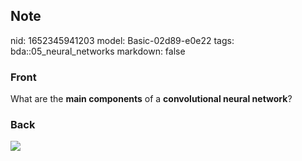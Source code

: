 ## Note
nid: 1652345941203
model: Basic-02d89-e0e22
tags: bda::05_neural_networks
markdown: false

### Front
What are the <b>main components</b> of a <b>convolutional neural
network</b>?

### Back
<img src="paste-e79c87a091d92eb92082c62accd40f01fb62cb18.jpg">

